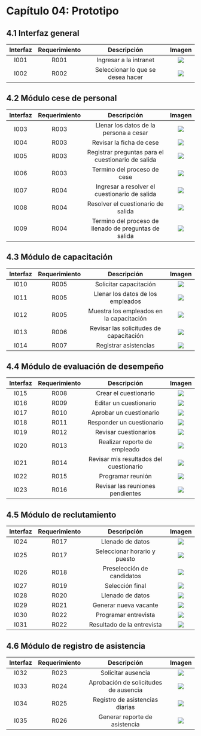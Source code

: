 # Capítulo 04: Prototipo

## 4.1 Interfaz general

| Interfaz | Requerimiento | Descripción | Imagen |
|:---:|:---:|:---:|:---:|
| I001 | R001 | Ingresar a la intranet | ![](Prototipo/I001.png) |
| I002 | R002 | Seleccionar lo que se desea hacer | ![](Prototipo/I002.png) |

## 4.2 Módulo cese de personal
| Interfaz | Requerimiento | Descripción | Imagen |
|:---:|:---:|:---:|:---:|
| I003 | R003 | Llenar los datos de la persona a cesar | ![](Prototipo/I003.png) |
| I004 | R003 | Revisar la ficha de cese | ![](Prototipo/I004.png) |
| I005 | R003 | Registrar preguntas para el cuestionario de salida | ![](Prototipo/I005.png) |
| I006 | R003 | Termino del proceso de cese | ![](Prototipo/I006.png) |
| I007 | R004 | Ingresar a resolver el cuestionario de salida | ![](Prototipo/I007.png) |
| I008 | R004 | Resolver el cuestionario de salida | ![](Prototipo/I008.png) |
| I009 | R004 | Termino del proceso de llenado de preguntas de salida | ![](Prototipo/I009.png) |

## 4.3 Módulo de capacitación
| Interfaz | Requerimiento | Descripción | Imagen |
|:---:|:---:|:---:|:---:|
| I010 | R005 | Solicitar capacitación | ![](Prototipo/I010.png) |
| I011 | R005 | Llenar los datos de los empleados | ![](Prototipo/I011.png) |
| I012 | R005 | Muestra los empleados en la capacitación | ![](Prototipo/I012.png) |
| I013 | R006 | Revisar las solicitudes de capacitación | ![](Prototipo/I013.png) |
| I014 | R007 | Registrar asistencias | ![](Prototipo/I014.png) |

## 4.4  Módulo de evaluación de desempeño
| Interfaz | Requerimiento | Descripción | Imagen |
|:---:|:---:|:---:|:---:|
| I015 | R008 | Crear el cuestionario | ![](Prototipo/I015.png) |
| I016 | R009 | Editar un cuestionario | ![](Prototipo/I016.png) |
| I017 | R010 | Aprobar un cuestionario | ![](Prototipo/I017.png) |
| I018 | R011 | Responder un cuestionario | ![](Prototipo/I018.png) |
| I019 | R012 | Revisar cuestionarios | ![](Prototipo/I019.png) |
| I020 | R013 | Realizar reporte de empleado | ![](Prototipo/I020.png) |
| I021 | R014 | Revisar mis resultados del cuestionario | ![](Prototipo/I021.png) |
| I022 | R015 | Programar reunión | ![](Prototipo/I022.png) |
| I023 | R016 | Revisar las reuniones pendientes | ![](Prototipo/I023.png) |

## 4.5 Módulo de reclutamiento
| Interfaz | Requerimiento | Descripción | Imagen |
|:---:|:---:|:---:|:---:|
| I024 | R017 | Llenado de datos | ![](Prototipo/I028.png) |
| I025 | R017 | Seleccionar horario y puesto | ![](Prototipo/I029.png) |
| I026 | R018 | Preselección de candidatos | ![](Prototipo/I030.png) |
| I027 | R019 | Selección final | ![](Prototipo/I031.png) |
| I028 | R020 | Llenado de datos | ![](Prototipo/I032.png) |
| I029 | R021 | Generar nueva vacante | ![](Prototipo/I033.png) |
| I030 | R022 | Programar entrevista | ![](Prototipo/I034.png) |
| I031 | R022 | Resultado de la entrevista | ![](Prototipo/I035.png) |

## 4.6 Módulo de registro de asistencia
| Interfaz | Requerimiento | Descripción | Imagen |
|:---:|:---:|:---:|:---:|
| I032 | R023 | Solicitar ausencia | ![](Prototipo/I036.png) |
| I033 | R024 | Aprobación de solicitudes de ausencia | ![](Prototipo/I037.png) |
| I034 | R025 | Registro de asistencias diarias | ![](Prototipo/I038.png) |
| I035 | R026 | Generar reporte de asistencia | ![](Prototipo/I039.png) |
